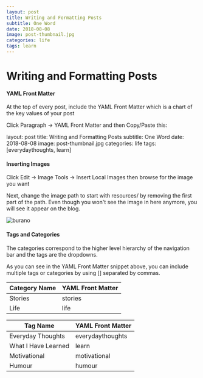 ```yaml
---
layout: post
title: Writing and Formatting Posts
subtitle: One Word
date: 2018-08-08
image: post-thumbnail.jpg
categories: life
tags: learn
---
```


# Writing and Formatting Posts

#### YAML Front Matter

At the top of every post, include the YAML Front Matter which is a chart of the key values of your post

Click Paragraph -> YAML Front Matter and then Copy/Paste this:

layout: post
title: Writing and Formatting Posts
subtitle: One Word
date: 2018-08-08
image: post-thumbnail.jpg
categories: life
tags: [everydaythoughts, learn]

#### Inserting Images

Click Edit -> Image Tools -> Insert Local Images then browse for the image you want

Next, change the image path to start with resources/ by removing the first part of the path. Even though you won't see the image in here anymore, you will see it appear on the blog.

![burano](resources\images\polaroids\post-thumbnail\burano.jpg)

#### Tags and Categories

The categories correspond to the higher level hierarchy of the navigation bar and the tags are the dropdowns.

As you can see in the YAML Front Matter snippet above, you can include multiple tags or categories by using [] separated by commas.

| Category Name | YAML Front Matter |
| ------------- | ----------------- |
| Stories       | stories           |
| Life          | life              |

| Tag Name            | YAML Front Matter |
| ------------------- | ----------------- |
| Everyday Thoughts   | everydaythoughts  |
| What I Have Learned | learn             |
| Motivational        | motivational      |
| Humour              | humour            |

